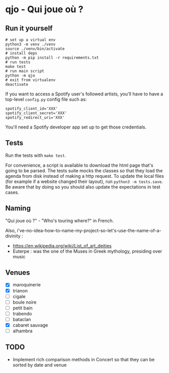 # qjo - Qui joue où ?

## Run it yourself

```
# set up a virtual env
python3 -m venv ./venv
source ./venv/bin/activate
# install deps
python -m pip install -r requirements.txt
# run tests
make test
# run main script
python -m qjo
# exit from virtualenv
deactivate
```

If you want to access a Spotify user's followed artists, you'll have to have a top-level `config.py` config file such as:
```
spotify_client_id='XXX'
spotify_client_secret='XXX'
spotify_redirect_uri='XXX'
```

You'll need a Spotify developer app set up to get those credentials.

## Tests

Run the tests with `make test`.

For convenience, a script is available to download the html page that's going to be parsed.
The tests suite mocks the classes so that they load the agenda from disk instead of making a http request.
To update the local files (for example if a website changed their layout), run `python3 -m tests.save`.
Be aware that by doing so you should also update the expectations in test cases.

## Naming

"Qui joue où ?" - "Who's touring where?" in French.

Also, i've-no-idea-how-to-name-my-project-so-let's-use-the-name-of-a-divinity :
* https://en.wikipedia.org/wiki/List_of_art_deities
* Euterpe : was the one of the Muses in Greek mythology, presiding over music

## Venues

* [x] maroquinerie
* [x] trianon
* [ ] cigale
* [ ] boule noire
* [ ] petit bain
* [ ] trabendo
* [ ] bataclan
* [x] cabaret sauvage
* [ ] alhambra

## TODO
* Implement rich comparison methods in Concert so that they can be sorted by date and venue
